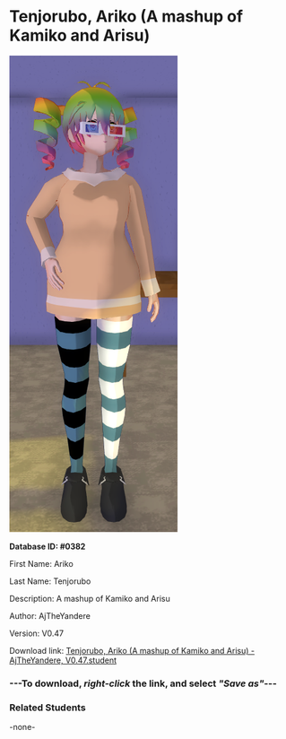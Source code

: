 # Tenjorubo, Ariko (A mashup of Kamiko and Arisu)

<img src="Files/Tenjorubo, Ariko (A mashup of Kamiko and Arisu).png" title="Tenjorubo, Ariko (A mashup of Kamiko and Arisu) - AjTheYandere, V0.47">

**Database ID: #0382**

First Name: Ariko

Last Name: Tenjorubo

Description: A mashup of Kamiko and Arisu

Author: AjTheYandere

Version: V0.47

Download link: <a href="https://raw.githubusercontent.com/Arbiter1223/Daigaku-Gurashi-Custom-Students/master/Students/Files/Tenjorubo%2C%20Ariko%20(A%20mashup%20of%20Kamiko%20and%20Arisu)%20-%20AjTheYandere%2C%20V0.47.student">Tenjorubo, Ariko (A mashup of Kamiko and Arisu) - AjTheYandere, V0.47.student</a>

### ---**To download, _right-click_ the link, and select _"Save as"_**---

### Related Students

-none-
